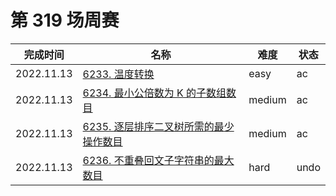 # 第 319 场周赛

**完成时间**|**名称**|**难度**|**状态**
------------|--------|--------|--------
2022.11.13|[6233. 温度转换](./6233.%20温度转换)|easy|ac
2022.11.13|[6234. 最小公倍数为 K 的子数组数目](./6234.%20最小公倍数为%20K%20的子数组数目)|medium|ac
2022.11.13|[6235. 逐层排序二叉树所需的最少操作数目](./6235.%20逐层排序二叉树所需的最少操作数目)|medium|ac
2022.11.13|[6236. 不重叠回文子字符串的最大数目](./6236.%20不重叠回文子字符串的最大数目)|hard|undo
